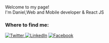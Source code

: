 <p>Welcome to my page! </br> I'm Daniel,Web and Mobile developer & React JS  <br/></p>
<h3>Where to find me:</h3>

<p><a href="https://twitter.com/danyrpg" target="_blank"><img alt="Twitter" src="https://img.shields.io/badge/twitter-%231DA1F2.svg?&style=for-the-badge&logo=twitter&logoColor=white" />
</a> 
<a href="https://www.linkedin.com/in/daniel-fernandez-2866764a/" target="_blank"><img alt="LinkedIn" src="https://img.shields.io/badge/linkedin-%230077B5.svg?&style=for-the-badge&logo=linkedin&logoColor=white" /></a> <a href="https://www.facebook.com/danielrpg" target="_blank"><img alt="Facebook" src="https://img.shields.io/badge/facebook-%230077B5.svg?&style=for-the-badge&logo=facebook&logoColor=white" /></a>
</p>


